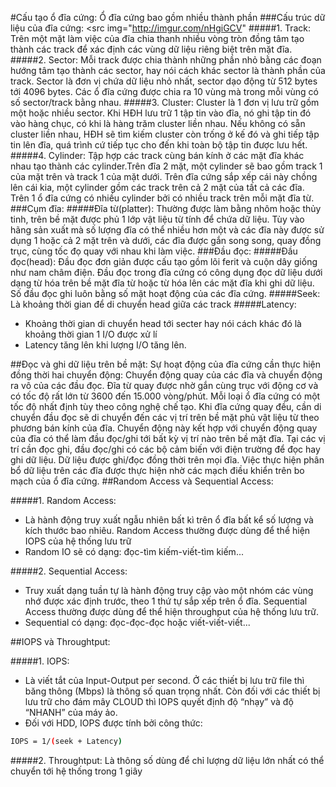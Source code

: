 #Cấu tạo ổ đĩa cứng:
Ổ đĩa cứng bao gồm nhiều thành phần 
<src img="">
###Cấu trúc dữ liệu của đĩa cứng:
<src img="http://imgur.com/nHgiGCV"
#####1. Track:
Trên một mặt làm việc của đĩa chia thanh nhiều vòng tròn đồng tâm tạo thành các track để xác định các vùng dữ liệu riêng biệt trên mặt đĩa.
#####2. Sector:
Mỗi track được chia thành những phần nhỏ bằng các đoạn hướng tâm tạo thành các sector, hay nói cách khác sector là thành phần của track. Sector là đơn vị chứa dữ liệu nhỏ nhất, sector dạo động từ 512 bytes tới 4096 bytes. Các ổ đĩa cứng được chia ra 10 vùng mà trong mỗi vùng có số sector/track bằng nhau.
#####3. Cluster:
Cluster là 1 đơn vị lưu trữ gồm một hoặc nhiều sector. Khi HĐH lưu trữ 1 tập tin vào đĩa, nó ghi tập tin đó vào hàng chục, có khi là hàng trăm cluster liền nhau. Nếu không có sẵn cluster liền nhau, HĐH sẽ tìm kiếm cluster còn trống ở kế đó và ghi tiếp tập tin lên đĩa, quá trình cứ tiếp tục cho đến khi toàn bộ tập tin được lưu hết.
#####4. Cylinder:
Tập hợp các track cùng bán kính ở các mặt đĩa khác nhau tạo thành các cylinder.Trên đĩa 2 mặt, một cylinder sẽ bao gồm track 1 của mặt trên và track 1 của mặt dưới. Trên đĩa cứng sắp xếp cái này chồng lên cái kia, một cylinder gồm các track trên cả 2 mặt của tất cả các đĩa. Trên 1 ổ đĩa cứng có nhiều cylinder bởi có nhiều track trên mỗi mặt đĩa từ.
###Cụm đĩa:
#####Đĩa từ(platter):
Thường được làm bằng nhôm hoặc thủy tinh, trên bề mặt được phủ 1 lớp vật liệu từ tính để chứa dữ liệu. Tùy vào hãng sản xuất mà số lượng đĩa có thể nhiều hơn một và các đĩa này được sử dụng 1 hoặc cả 2 mặt trên và dưới, các đĩa được gắn song song, quay đồng trục, cùng tốc đọ quay với nhau khi làm việc.
###Đầu đọc:
#####Đầu đọc(head):
Đầu đọc đơn giản được cấu tạo gồm lõi ferit và cuộn dây giống như nam châm điện. Đầu đọc trong đĩa cứng có công dụng đọc dữ liệu dưới dạng từ hóa trên bề mặt đĩa từ hoặc từ hóa lên các mặt đĩa khi ghi dữ liệu. Số đầu đọc ghi luôn bằng số mặt hoạt động của các đĩa cứng.
#####Seek:
Là khoảng thời gian để di chuyển head giữa các track
#####Latency:
<src img="http://louwrentius.com/static/images/io03.png">
- Khoảng thời gian di chuyển head tới secter hay nói cách khác đó là khoảng thời gian 1 I/O được xử lí
- Latency tăng lên khi lượng I/O tăng lên.
<src img="">

##Đọc và ghi dữ liệu trên bề mặt:
Sự hoạt động của đĩa cứng cần thực hiện đồng thời hai chuyển động: Chuyển động quay của các đĩa và chuyển động ra vô của các đầu đọc. Đĩa từ quay được nhờ gắn cùng trục với động cơ và có tốc độ rất lớn từ 3600 đến 15.000 vòng/phút. Mỗi loại ổ đĩa cứng có một tốc độ nhất định tùy theo công nghệ chế tạo.
Khi đĩa cứng quay đều, cần di chuyển đầu đọc sẽ di chuyển đến các vị trí trên bề mặt phủ vật liệu từ theo phương bán kính của đĩa. Chuyển động này kết hợp với chuyển động quay của đĩa có thể làm đầu đọc/ghi tới bất kỳ vị trí nào trên bề mặt đĩa.
Tại các vị trí cần đọc ghi, đầu đọc/ghi có các bộ cảm biến với điện trường để đọc hay ghi dữ liệu.
Dữ liệu được ghi/đọc đồng thời trên mọi đĩa. Việc thực hiện phân bổ dữ liệu trên các đĩa được thực hiện nhờ các mạch điều khiển trên bo mạch của ổ đĩa cứng.
##Random Access và Sequential Access:
<src img="">

#####1. Random Access:
- Là hành động truy xuất ngẫu nhiên bất kì trên ổ đĩa bất kể số lượng và kích thước bao nhiêu. Random Access thường được dùng để thể hiện IOPS của hệ thống lưu trữ
- Random IO sẽ có dạng: đọc-tìm kiếm-viết-tìm kiếm...

#####2. Sequential Access:
- Truy xuất dạng tuần tự là hành động truy cập vào một nhóm các vùng nhớ được xác định trước, theo 1 thứ tự sắp xếp trên ổ đĩa. Sequential Access thường được dùng để thể hiện throughput của hệ thống lưu trữ.
- Sequential có dạng: đọc-đọc-đọc hoặc viết-viết-viết...

##IOPS và Throughtput:

#####1. IOPS:
- Là viết tắt của Input-Output per second. Ở các thiết bị lưu trữ file thì băng thông (Mbps) là thông số quan trọng nhất.  Còn đối với các thiết bị lưu trữ cho đám mây CLOUD thì IOPS quyết định độ “nhạy” và độ “NHANH” của máy ảo.
- Đối với HDD, IOPS được tính bởi công thức:
```sh
IOPS = 1/(seek + Latency)
```
#####2. Throughtput:
Là thông số dùng để chỉ lượng dữ liệu lớn nhất có thể chuyển tới hệ thống trong 1 giây 



